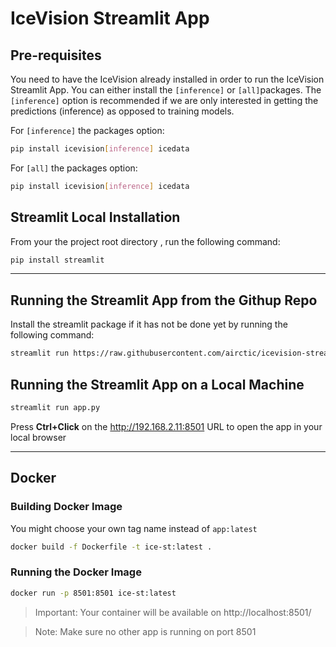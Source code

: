 # IceVision Streamlit App

## Pre-requisites
You need to have the IceVision already installed in order to run the IceVision Streamlit App. You can either install the `[inference]` or  `[all]`packages. The `[inference]` option is recommended if we are only interested in getting the predictions (inference) as opposed to training models.

For `[inference]` the packages option:
```bash
pip install icevision[inference] icedata
```

For `[all]` the packages option:
```bash
pip install icevision[inference] icedata
```


## Streamlit Local Installation
From your the project root directory , run the following command:

```bash
pip install streamlit
```

---
## Running the Streamlit App from the Githup Repo

Install the streamlit package if it has not be done yet by running the following command:

```bash
streamlit run https://raw.githubusercontent.com/airctic/icevision-streamlit/master/app.py
```


## Running the Streamlit App on a Local Machine
```bash
streamlit run app.py
```
Press **Ctrl+Click** on the http://192.168.2.11:8501 URL to open the app in your local browser

---
## Docker

### Building Docker Image

You might choose your own tag name instead of `app:latest`

```bash
docker build -f Dockerfile -t ice-st:latest .
```

### Running the  Docker Image


```bash
docker run -p 8501:8501 ice-st:latest
```

> Important: Your container will be available on http://localhost:8501/

> Note: Make sure no other app is running on port 8501